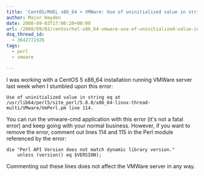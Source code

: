 ```yaml
---
title: 'CentOS/RHEL x86_64 + VMWare: Use of uninitialized value in string'
author: Major Hayden
date: 2008-09-03T17:06:20+00:00
url: /2008/09/03/centosrhel-x86_64-vmware-use-of-uninitialized-value-in-string/
dsq_thread_id:
  - 3642771926
tags:
  - perl
  - vmware

---
```

I was working with a CentOS 5 x86_64 installation running VMWare server last week when I stumbled upon this error:

```
Use of uninitialized value in string eq at
/usr/lib64/perl5/site_perl/5.8.8/x86_64-linux-thread-multi/VMware/VmPerl.pm line 114.
```

You can run the vmware-cmd application with this error (it's not a fatal error) and keep going with your normal business. However, if you want to remove the error, comment out lines 114 and 115 in the Perl module referenced by the error:

    die "Perl API Version does not match dynamic library version."
        unless (version() eq $VERSION);

Commenting out these lines does not affect the VMWare server in any way.
